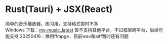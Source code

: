 # Rust(Tauri) + JSX(React)

简单的音乐播放器，练习用，支持格式暂时不多  
Windows 下载：[my-music_latest]([https://github.com/hellolio/my_music/releases/download/0.2.0/my-music_0.2.0_x64-setup.exe](https://github.com/hellolio/my_music/releases/tag/0.3.0))  
暂不支持其他平台，不过框架跨平台，后续可能支持
20250416：换用ffmpge，目前wav和aiff暂时还有问题
